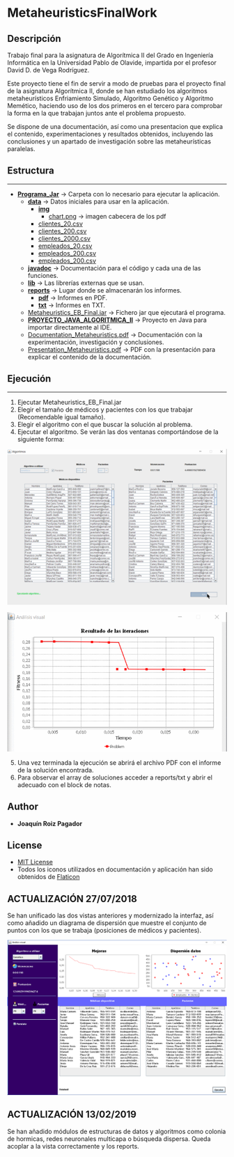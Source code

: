 # MetaheuristicsFinalWork

## Descripción

Trabajo final para la asignatura de Algorítmica II del Grado en Ingeniería Informática en la Universidad Pablo de Olavide, impartida por el profesor David D. de Vega Rodríguez.

Este proyecto tiene el fin de servir a modo de pruebas para el proyecto final de la asignatura Algorítmica II, donde se han estudiado los algoritmos metaheurísticos Enfriamiento Simulado, Algoritmo Genético y Algoritmo Memético, haciendo uso de los dos primeros en el tercero para comprobar la forma en la que trabajan juntos ante el problema propuesto.

Se dispone de una documentación, así como una presentacion que explica el contenido, experimentaciones y resultados obtenidos, incluyendo las conclusiones y un apartado de investigación sobre las metaheurísticas paralelas.

## Estructura
--------------------
* [**Programa_Jar**](https://github.com/QuiniRoizPagador/MetaheuristicsFinalWork/tree/master/Programa_Jar) → Carpeta con lo necesario para ejecutar la aplicación.
    * [**data**](https://github.com/QuiniRoizPagador/MetaheuristicsFinalWork/tree/master/Programa_Jar/data) → Datos iniciales para usar en la aplicación.
        * [**img**](https://github.com/QuiniRoizPagador/MetaheuristicsFinalWork/tree/master/Programa_Jar/data/img)
            * [chart.png](https://github.com/QuiniRoizPagador/MetaheuristicsFinalWork/blob/master/Programa_Jar/data/img/chart.png) → imagen cabecera de los pdf
        * [clientes_20.csv](https://github.com/QuiniRoizPagador/MetaheuristicsFinalWork/blob/master/Programa_Jar/data/clientes_20.csv)
        * [clientes_200.csv](https://github.com/QuiniRoizPagador/MetaheuristicsFinalWork/blob/master/Programa_Jar/data/clientes_200.csv)
        * [clientes_2000.csv](https://github.com/QuiniRoizPagador/MetaheuristicsFinalWork/blob/master/Programa_Jar/data/clientes_2000.csv)
        * [empleados_20.csv](https://github.com/QuiniRoizPagador/MetaheuristicsFinalWork/blob/master/Programa_Jar/data/empleados_20.csv)
        * [empleados_200.csv](https://github.com/QuiniRoizPagador/MetaheuristicsFinalWork/blob/master/Programa_Jar/data/empleados_200.csv)
        * [empleados_200.csv](https://github.com/QuiniRoizPagador/MetaheuristicsFinalWork/blob/master/Programa_Jar/data/empleados_2000.csv)
    * [**javadoc**](https://github.com/QuiniRoizPagador/MetaheuristicsFinalWork/tree/master/Programa_Jar/javadoc) → Documentación para el código y cada una de las funciones.
    * [**lib**](https://github.com/QuiniRoizPagador/MetaheuristicsFinalWork/tree/master/Programa_Jar/lib) → Las librerías externas que se usan.
    * [**reports**](https://github.com/QuiniRoizPagador/MetaheuristicsFinalWork/tree/master/Programa_Jar/reports) → Lugar donde se almacenarán los informes.
        * [**pdf**](https://github.com/QuiniRoizPagador/MetaheuristicsFinalWork/tree/master/Programa_Jar/reports/pdf) → Informes en PDF.
        * [**txt**](https://github.com/QuiniRoizPagador/MetaheuristicsFinalWork/tree/master/Programa_Jar/reports/pdf) → Informes en TXT.
    * [Metaheuristics_EB_Final.jar](https://github.com/QuiniRoizPagador/MetaheuristicsFinalWork/blob/master/Programa_Jar/Metaheuristics_EB_Final.jar) → Fichero jar que ejecutará el programa.
    * [**PROYECTO_JAVA_ALGORITMICA_II**](https://github.com/QuiniRoizPagador/MetaheuristicsFinalWork/tree/master/PROYECTO_JAVA_ALGORITMICA_II) → Proyecto en Java para importar directamente al IDE.
    * [Documentation_Metaheuristics.pdf](https://github.com/QuiniRoizPagador/MetaheuristicsFinalWork/blob/master/Documentation_Metaheuristics.pdf) → Documentación con la experimentación, investigación y conclusiones.
    * [Presentation_Metaheuristics.pdf](https://github.com/QuiniRoizPagador/MetaheuristicsFinalWork/blob/master/Presentation_Metaheuristics.pdf) → PDF con la presentación para explicar el contenido de la documentación.
## Ejecución
--------------------
1. Ejecutar Metaheuristics_EB_Final.jar
2. Elegir el tamaño de médicos y pacientes con los que trabajar (Recomendable igual tamaño).
3. Elegir el algoritmo con el que buscar la solución al problema. 
4. Ejecutar el algoritmo. Se verán las dos ventanas comportándose de la siguiente forma:

![](https://github.com/QuiniRoizPagador/MetaheuristicsFinalWork/blob/master/mainView.gif)


![](https://github.com/QuiniRoizPagador/MetaheuristicsFinalWork/blob/master/graphic.gif)

5. Una vez terminada la ejecución se abrirá el archivo PDF con el informe de la solución encontrada.
6. Para observar el array de soluciones acceder a reports/txt y abrir el adecuado con el block de notas.

## Author

* **Joaquín Roiz Pagador** 


## License
 * [MIT License](https://github.com/QuiniRoizPagador/MetaheuristicsFinalWork/blob/master/LICENSE)
 * Todos los iconos utilizados en documentación y aplicación han sido obtenidos de [Flaticon](https://www.flaticon.com/)



## ACTUALIZACIÓN 27/07/2018

Se han unificado las dos vistas anteriores y modernizado la interfaz, así como añadido un diagrama de dispersión que muestre el conjunto de puntos con los que se trabaja (posiciones de médicos y pacientes).

![](https://github.com/QuiniRoizPagador/MetaheuristicsFinalWork/blob/master/newView.png)

## ACTUALIZACIÓN 13/02/2019

Se han añadido módulos de estructuras de datos y algoritmos como colonia de hormicas, redes neuronales multicapa o búsqueda dispersa. Queda acoplar a la vista correctamente y los reports.
